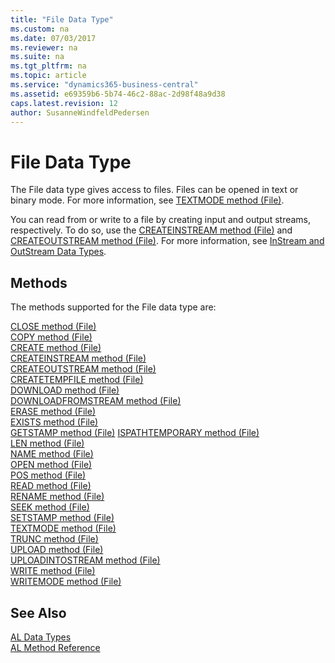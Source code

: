 ```yaml
---
title: "File Data Type"
ms.custom: na
ms.date: 07/03/2017
ms.reviewer: na
ms.suite: na
ms.tgt_pltfrm: na
ms.topic: article
ms.service: "dynamics365-business-central"
ms.assetid: e69359b6-5b74-46c2-88ac-2d98f48a9d38
caps.latest.revision: 12
author: SusanneWindfeldPedersen
---
```

# File Data Type
The File data type gives access to files. Files can be opened in text or binary mode. For more information, see [TEXTMODE method (File)](../methods/devenv-textmode-method-file.md).  
  
 You can read from or write to a file by creating input and output streams, respectively. To do so, use the [CREATEINSTREAM method (File)](../methods/devenv-createinstream-method-file.md) and [CREATEOUTSTREAM method (File)](../methods/devenv-createoutstream-method-file.md). For more information, see [InStream and OutStream Data Types](devenv-instream-and-outstream-data-types.md).  

## Methods  
The methods supported for the File data type are:

[CLOSE method (File)](../methods/devenv-close-method-file.md)   
[COPY method (File)](../methods/devenv-copy-method-file.md)   
[CREATE method (File)](../methods/devenv-create-method-file.md)   
[CREATEINSTREAM method (File)](../methods/devenv-createinstream-method-file.md)   
[CREATEOUTSTREAM method (File)](../methods/devenv-createoutstream-method-file.md)   
[CREATETEMPFILE method (File)](../methods/devenv-createtempfile-method-file.md)   
[DOWNLOAD method (File)](../methods/devenv-download-method-file.md)   
[DOWNLOADFROMSTREAM method (File)](../methods/devenv-downloadfromstream-method-file.md)   
[ERASE method (File)](../methods/devenv-erase-method-file.md)   
[EXISTS method (File)](../methods/devenv-exists-method-file.md)   
[GETSTAMP method (File)](../methods/devenv-getstamp-method-file.md) 
[ISPATHTEMPORARY method (File)](../methods/devenv-ispathtemporary-method-file.md)    
[LEN method (File)](../methods/devenv-len-method-file.md)   
[NAME method (File)](../methods/devenv-name-method-file.md)   
[OPEN method (File)](../methods/devenv-open-method-file.md)   
[POS method (File)](../methods/devenv-pos-method-file.md)   
[READ method (File)](../methods/devenv-read-method-file.md)   
[RENAME method (File)](../methods/devenv-rename-method-file.md)   
[SEEK method (File)](../methods/devenv-seek-method-file.md)   
[SETSTAMP method (File)](../methods/devenv-setstamp-method-file.md)   
[TEXTMODE method (File)](../methods/devenv-textmode-method-file.md)   
[TRUNC method (File)](../methods/devenv-trunc-method-file.md)   
[UPLOAD method (File)](../methods/devenv-upload-method-file.md)   
[UPLOADINTOSTREAM method (File)](../methods/devenv-uploadintostream-method-file.md)   
[WRITE method (File)](../methods/devenv-write-method-file.md)   
[WRITEMODE method (File)](../methods/devenv-writemode-method-file.md)

## See Also  
[AL Data Types](devenv-al-data-types.md)  
[AL Method Reference](../methods/devenv-al-method-reference.md)  
